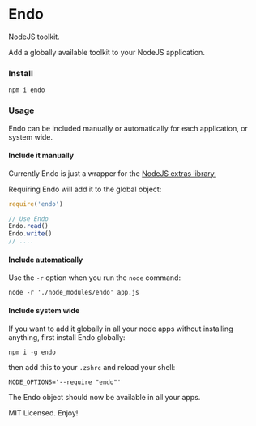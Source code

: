 # Endo

NodeJS toolkit.

Add a globally available toolkit to your NodeJS application.

### Install

`npm i endo`

### Usage

Endo can be included manually or automatically for each application, or system wide.

#### Include it manually

Currently Endo is just a wrapper for the [NodeJS extras library.](https://github.com/eldoy/extras)

Requiring Endo will add it to the global object:
```js
require('endo')

// Use Endo
Endo.read()
Endo.write()
// ....
```

#### Include automatically

Use the `-r` option when you run the `node` command:

```
node -r './node_modules/endo' app.js
```

#### Include system wide

If you want to add it globally in all your node apps without installing anything, first install Endo globally:

```js
npm i -g endo
```

then add this to your `.zshrc` and reload your shell:

```
NODE_OPTIONS='--require "endo"'
```

The Endo object should now be available in all your apps.

MIT Licensed. Enjoy!
